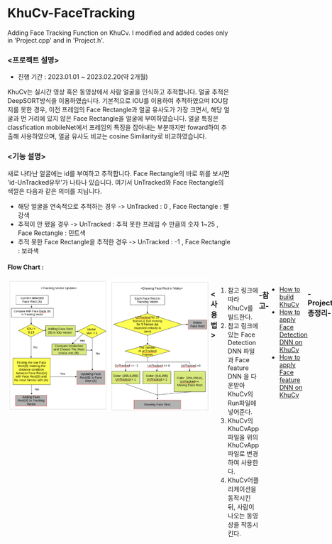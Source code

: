 # KhuCv-FaceTracking
<p>Adding Face Tracking Function on KhuCv. I modified and added codes only in 'Project.cpp' and in 'Project.h'. </p>

<h3> <프로젝트 설명> </h3>

- 진행 기간 : 2023.01.01 ~ 2023.02.20(약 2개월)

<p>KhuCv는 실시간 영상 혹은 동영상에서 사람 얼굴을 인식하고 추적합니다. 얼굴 추적은 DeepSORT방식을 이용하였습니다. 기본적으로 IOU를 이용하여 추적하였으며 IOU탐지를 못한 경우, 이전 프레임의 Face Rectangle과 얼굴 유사도가 가장 크면서, 해당 얼굴과 먼 거리에 있지 않은 Face Rectangle을 얼굴에 부여하였습니다. 얼굴 특징은 classfication mobileNet에서 프레임의 특징을 잡아내는 부분까지만 foward하여 추출해 사용하였으며, 얼굴 유사도 비교는 cosine Similarity로 비교하였습니다.</p>

<h3> <기능 설명> </h3>

<p> 새로 나타난 얼굴에는 id를 부여하고 추적합니다. Face Rectangle의 바로 위를 보시면 'id-UnTracked유무'가 나타나 있습니다. 여기서 UnTracked와 Face Rectangle의 색깔은 다음과 같은 의미를 지닙니다.</p>

- 해당 얼굴을 연속적으로 추적하는 경우 -> UnTracked : 0 , Face Rectangle : 빨강색
- 추적이 안 됐을 경우 -> UnTracked : 추적 못한 프레임 수 만큼의 숫자 1~25 , Face Rectangle : 민트색
- 추적 못한 Face Rectangle을 추적한 경우 -> UnTracked : -1 , Face Rectangle : 보라색


<h4> Flow Chart : </h4>
<div style="display:flex;">
<img src="https://github.com/WKlee0607/KhuCv-FaceTracking/blob/main/Flow%20Charts/Tracking%20Vector%20Update.png" style="height:300px;width:250px;"/>
<img src="https://github.com/WKlee0607/KhuCv-FaceTracking/blob/main/Flow%20Charts/Drawing%20Face%20Rect%20in%20Video.png" style="height:300px;width:250px;"/>


<h3> <사용법> </h3>

1. 참고 링크에 따라 KhuCv를 빌드한다.
2. 참고 링크에 있는 Face Detection DNN 파일과 Face feature DNN 을 다운받아 KhuCv의 Run파일에 넣어준다.
3. KhuCv의 KhuCvApp 파일을 위의 KhuCvApp 파일로 변경하여 사용한다.
4. KhuCv어플리케이션을 동작시킨 뒤, 사람이 나오는 동영상을 작동시킨다.


<h3> -참고- </h3> 

- <a href="https://github.com/NizeLee/KhuCv_mdi">How to build KhuCv</a>
- <a href="https://github.com/NizeLee/KhuCv_mdi/tree/main/Samples/01_Face_detection_opencv"> How to apply Face Detection DNN on KhuCv</a>
- <a href="https://velog.io/@wklee0607_/6.-KhuCv-FaceTracking-Using-DeepSORT"> How to apply Face feature DNN on KhuCv </a>


<h3> -Project 총정리- </h3>

- <a href="https://velog.io/@wklee0607_/series/2022-23-WVacation-CppStudy"> WKlee0607's Velog address of FaceTracking Project</a>




<br><br>

<h3> - Face Tracking Video Preview- </h3>
<img src="https://github.com/WKlee0607/KhuCv-FaceTracking/blob/main/Previews.gif"/>
